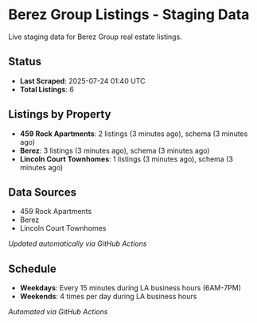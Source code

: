 # Berez Group Listings - Staging Data

Live staging data for Berez Group real estate listings.

## Status

- **Last Scraped**: 2025-07-24 01:40 UTC
- **Total Listings**: 6

## Listings by Property

- **459 Rock Apartments**: 2 listings (3 minutes ago), schema (3 minutes ago)
- **Berez**: 3 listings (3 minutes ago), schema (3 minutes ago)
- **Lincoln Court Townhomes**: 1 listings (3 minutes ago), schema (3 minutes ago)

## Data Sources

- 459 Rock Apartments
- Berez
- Lincoln Court Townhomes

*Updated automatically via GitHub Actions*

## Schedule

- **Weekdays**: Every 15 minutes during LA business hours (6AM-7PM)
- **Weekends**: 4 times per day during LA business hours

*Automated via GitHub Actions*
